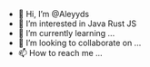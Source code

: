 - 👋 Hi, I’m @Aleyyds
- 👀 I’m interested in Java   Rust   JS
- 🌱 I’m currently learning ...
- 💞️ I’m looking to collaborate on ...
- 📫 How to reach me ...

<!---
Aleyyds/Aleyyds is a ✨ special ✨ repository because its `README.md` (this file) appears on your GitHub profile.
You can click the Preview link to take a look at your changes.
--->
